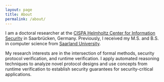 ```yaml
---
layout: page
title: About
permalink: /about/
---
```


I am a doctoral researcher at the [CISPA Helmholtz Center for Information Security](https://cispa.de) in Saarbrücken, Germany.
Previously, I received my M.S. and B.S. in computer science from [Saarland University](https://www.uni-saarland.de/en).

My research interests are in the intersection of formal methods, security protocol verification, and runtime verification.
I apply automated reasoning techniques to analyze novel protocol designs and use concepts from runtime verification to establish security guarantees for security-critical applications.
